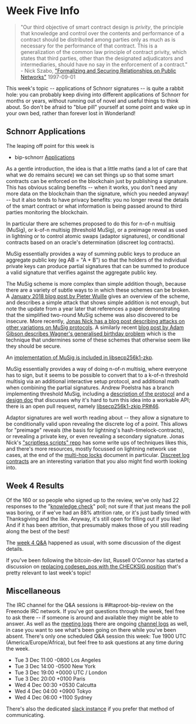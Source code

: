 
# Week Five Info

> "Our third objective of smart contract design is *privity*, the principle that knowledge and control over the contents and performance of a contract should be distributed among parties only as much as is necessary for the performance of that contract. This is a generalization of the common law principle of contract privity, which states that third parties, other than the designated adjudicators and intermediaries, should have no say in the enforcement of a contract." - Nick Szabo, ["Formalizing and Securing Relationships on Public Networks"](https://firstmonday.org/ojs/index.php/fm/article/view/548/469-publisher=First) 1997-09-01

This week's topic -- applications of Schnorr signatures -- is quite a rabbit hole: you can probably keep diving into different applications of Schnorr for months or years, without running out of novel and useful things to think about. So don't be afraid to "blue pill" yourself at some point and wake up in your own bed, rather than forever lost in Wonderland!

## Schnorr Applications

The leaping off point for this week is

 * bip-schnorr [Applications](https://github.com/sipa/bips/blob/bip-schnorr/bip-schnorr.mediawiki#Applications)

As a gentle introduction, the idea is that a little maths (and a lot of care that what we do remains secure) we can set things up so that some smart contracts can be enforced on the blockchain just by publishing a signature. This has obvious scaling benefits -- when it works, you don't need any more data on the blockchain than the signature, which you needed anyway! -- but it also tends to have privacy benefits: you no longer reveal the details of the smart contract or what information is being passed around to third parties monitoring the blockchain.

In particular there are schemes proposed to do this for n-of-n multisig (MuSig), or k-of-n multisig (threshold MuSig), or a preimage reveal as used in lightning or to control atomic swaps (adaptor signatures), or conditional contracts based on an oracle's determination (discreet log contracts).

MuSig essentially provides a way of summing public keys to produce an aggregate public key (eg AB = "A + B") so that the holders of the individual private keys can produce partial signatures that can be summed to produce a valid signature that verifies against the aggregate public key.

The MuSig scheme is more complex than simple addition though, because there are a variety of subtle ways to in which these schemes can be broken. A [January 2018 blog post by Pieter Wuille](https://blockstream.com/2018/01/23/en-musig-key-aggregation-schnorr-signatures/) gives an overview of the scheme, and describes a simple attack that shows simple addition is not enough, but note the update from a year later that references a paper demonstrating that the simplified two-round MuSig scheme was also discovered to be insecure. More recently, [Jonas Nick has a blog post describing attacks on other variations on MuSig protocols](https://medium.com/blockstream/insecure-shortcuts-in-musig-2ad0d38a97da). A similarly recent [blog post by Adam Gibson describes Wagner's generalised birthday problem](https://joinmarket.me/blog/blog/avoiding-wagnerian-tragedies/) which is the technique that undermines some of these schemes that otherwise seem like they should be secure.

An [implementation of MuSig is included in libsecp256k1-zkp](https://github.com/ElementsProject/secp256k1-zkp/blob/secp256k1-zkp/src/modules/musig/musig.md).

MuSig essentially provides a way of doing n-of-n multisig, where everyone has to sign, but it seems to be possible to convert that to a k-of-n threshold multisig via an additional interactive setup protocol, and additional math when combining the partial signatures. Andrew Poelstra has a branch implementing threshold MuSig, including a [description of the protocol](https://github.com/apoelstra/secp256k1-mw/blob/2019-01-threshold/src/modules/thresholdsig/threshold.md) and a [design doc](https://github.com/apoelstra/secp256k1-mw/blob/2019-01-threshold/src/modules/thresholdsig/design.md) that discusses why it's hard to turn this idea into a workable API; there is an open pull request, namely [libsecp256k1-zkip PR#46](https://github.com/ElementsProject/secp256k1-zkp/pull/46).

Adaptor signatures are well worth reading about -- they allow a signature to be conditionally valid upon revealing the discrete log of a point. This allows for "preimage" reveals (the basis for lightning's hash-timelock-contracts), or revealing a private key, or even revealing a secondary signature. Jonas Nick's ["scriptless scripts" repo](https://github.com/ElementsProject/scriptless-scripts/blob/master/md/) has some write ups of techniques likes this, and there's more resources, mostly focussed on lightning network use cases, at the end of the [multi-hop locks](https://github.com/ElementsProject/scriptless-scripts/blob/master/md/multi-hop-locks.md) document in particular. [Discreet log contracts](https://adiabat.github.io/dlc.pdf) are an interesting variation that you also might find worth looking into.

## Week 4 Results

Of the 160 or so people who signed up to the review, we've only had 22 responses to the "[knowledge check](https://forms.gle/rsezDoj2fChBj7u76)" poll; not sure if that just means the poll was boring, or if we've had an 88% attrition rate, or it's just badly timed with Thanksgiving and the like. Anyway, it's still open for filling out if you like! And if it has been attrition, that presumably makes those of you still reading along the best of the best!

The [week 4 Q&A](http://www.erisian.com.au/meetbot/taproot-bip-review/2019/taproot-bip-review.2019-11-26-19.01.log.html) happened as usual, with some discussion of the digest details.

If you've been following the bitcoin-dev list, Russell O'Connor has started a discussion on [replacing codesep_pos with the CHECKSIG position](https://lists.linuxfoundation.org/pipermail/bitcoin-dev/2019-November/017495.html) that's pretty relevant to last week's topic!

## Miscellaneous

The IRC channel for the Q&A sessions is ##taproot-bip-review on the Freenode IRC network. If you've got questions through the week, feel free to ask there -- if someone is around and available they might be able to answer. As well as the [meeting logs](http://www.erisian.com.au/meetbot/taproot-bip-review/2019/) there are ongoing [channel logs](http://www.erisian.com.au/taproot-bip-review/) as well, in case you want to see what's been going on there while you've been absent. There's only one scheduled Q&A session this week: Tue 1900 UTC (America/Europe/Africa), but feel free to ask questions at any time during the week.

 * Tue  3 Dec 11:00 -0800 Los Angeles
 * Tue  3 Dec 14:00 -0500 New York
 * Tue  3 Dec 19:00 +0000 UTC / London
 * Tue  3 Dec 20:00 +0100 Paris
 * Wed  4 Dec 00:30 +0530 Calcutta
 * Wed  4 Dec 04:00 +0900 Tokyo
 * Wed  4 Dec 06:00 +1100 Sydney

There's also the dedicated [slack instance](https://bitcoin-review.slack.com/) if you prefer that method of communicating.

